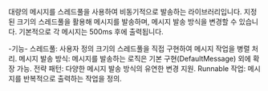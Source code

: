대량의 메시지를 스레드풀을 사용하여 비동기적으로 발송하는 라이브러리입니다. 지정된 크기의 스레드풀을 활용해 메시지를 발송하며, 메시지 발송 방식을 변경할 수 있습니다. 기본적으로 각 메시지는 500ms 후에 출력됩니다.

-기능-
스레드풀: 사용자 정의 크기의 스레드풀을 직접 구현하여 메시지 작업을 병렬 처리.
메시지 발송 방식: 메시지를 발송하는 로직은 기본 구현(DefaultMessage) 외에 확장 가능.
전략 패턴: 다양한 메시지 발송 방식의 유연한 변경 지원.
Runnable 작업: 메시지를 반복적으로 출력하는 작업을 정의.

